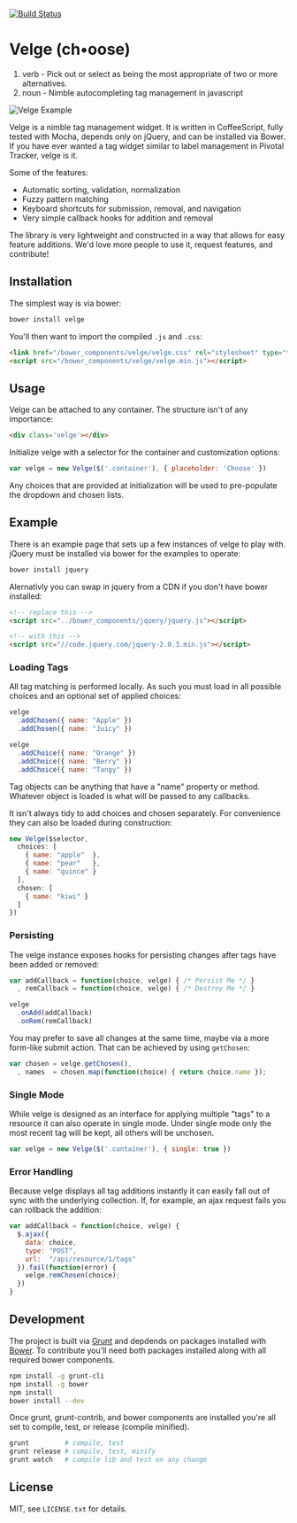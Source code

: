 [![Build Status](https://travis-ci.org/dscout/velge.png?branch=master)](https://travis-ci.org/dscout/velge)

# Velge (ch•oose)

1. verb - Pick out or select as being the most appropriate of two or more alternatives.
2. noun - Nimble autocompleting tag management in javascript

![Velge Example](http://assets-dscoutapp-com.s3.amazonaws.com/velge_sample.png)

Velge is a nimble tag management widget. It is written in CoffeeScript, fully
tested with Mocha, depends only on jQuery, and can be installed via Bower. If
you have ever wanted a tag widget similar to label management in Pivotal
Tracker, velge is it.

Some of the features:

* Automatic sorting, validation, normalization
* Fuzzy pattern matching
* Keyboard shortcuts for submission, removal, and navigation
* Very simple callback hooks for addition and removal

The library is very lightweight and constructed in a way that allows for easy
feature additions. We'd love more people to use it, request features, and
contribute!

## Installation

The simplest way is via bower:

```bash
bower install velge
```

You'll then want to import the compiled `.js` and `.css`:

```html
<link href="/bower_components/velge/velge.css" rel="stylesheet" type="text/css">
<script src="/bower_components/velge/velge.min.js"></script>
```

## Usage

Velge can be attached to any container. The structure isn't of any importance:

```html
<div class='velge'></div>
```

Initialize velge with a selector for the container and customization options:

```javascript
var velge = new Velge($('.container'), { placeholder: 'Choose' })
```

Any choices that are provided at initialization will be used to pre-populate
the dropdown and chosen lists.

## Example

There is an example page that sets up a few instances of velge to play with.
jQuery must be installed via bower for the examples to operate:

```bash
bower install jquery
```

Alernativly you can swap in jquery from a CDN if you don't have bower installed:

```html
<!-- replace this -->
<script src="../bower_components/jquery/jquery.js"></script>

<!-- with this -->
<script src="//code.jquery.com/jquery-2.0.3.min.js"></script>
```

### Loading Tags

All tag matching is performed locally. As such you must load in all possible
choices and an optional set of applied choices:

```javascript
velge
  .addChosen({ name: "Apple" })
  .addChosen({ name: "Juicy" })

velge
  .addChoice({ name: "Orange" })
  .addChoice({ name: "Berry" })
  .addChoice({ name: "Tangy" })
```

Tag objects can be anything that have a "name" property or method. Whatever
object is loaded is what will be passed to any callbacks.

It isn't always tidy to add choices and chosen separately. For convenience they can
also be loaded during construction:

```javascript
new Velge($selector,
  choices: [
    { name: "apple"  },
    { name: "pear"   },
    { name: "quince" }
  ],
  chosen: [
    { name: "kiwi" }
  ]
})
```

### Persisting

The velge instance exposes hooks for persisting changes after tags have been
added or removed:

```javascript
var addCallback = function(choice, velge) { /* Persist Me */ }
  , remCallback = function(choice, velge) { /* Destroy Me */ }

velge
  .onAdd(addCallback)
  .onRem(remCallback)
```

You may prefer to save all changes at the same time, maybe via a more form-like
submit action. That can be achieved by using `getChosen`:

```javascript
var chosen = velge.getChosen(),
  , names  = chosen.map(function(choice) { return choice.name });
```

### Single Mode

While velge is designed as an interface for applying multiple "tags" to a
resource it can also operate in single mode. Under single mode only the most
recent tag will be kept, all others will be unchosen.

```javascript
var velge = new Velge($('.container'), { single: true })
```

### Error Handling

Because velge displays all tag additions instantly it can easily fall out of
sync with the underlying collection. If, for example, an ajax request fails you
can rollback the addition:

```javascript
var addCallback = function(choice, velge) {
  $.ajax({
    data: choice,
    type: "POST",
    url:  "/api/resource/1/tags"
  }).fail(function(error) {
    velge.remChosen(choice);
  })
}
```

## Development

The project is built via [Grunt](http://gruntjs.com) and depdends on packages
installed with [Bower](http://bower.io). To contribute you'll need both
packages installed along with all required bower components.

```bash
npm install -g grunt-cli
npm install -g bower
npm install
bower install --dev
```

Once grunt, grunt-contrib, and bower components are installed you're all set to
compile, test, or release (compile minified).

```bash
grunt         # compile, test
grunt release # compile, test, minify
grunt watch   # compile lib and test on any change
```

## License

MIT, see `LICENSE.txt` for details.
